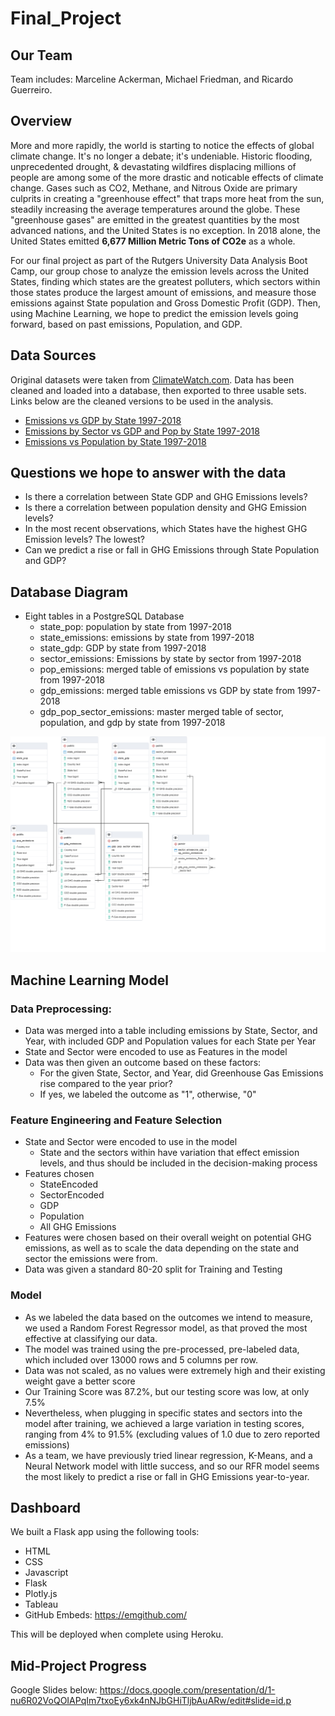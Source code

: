 # Final_Project

## Our Team

Team includes: Marceline Ackerman, Michael Friedman, and Ricardo Guerreiro.

## Overview

More and more rapidly, the world is starting to notice the effects of global climate change. It's no longer a debate; it's undeniable. Historic flooding,
unprecedented drought, & devastating wildfires displacing millions of people are among some of the more drastic and noticable effects of climate change. Gases such as CO2,
Methane, and Nitrous Oxide are primary culprits in creating a "greenhouse effect" that traps more heat from the sun, steadily increasing the average temperatures
around the globe. These "greenhouse gases" are emitted in the greatest quantities by the most advanced nations, and the United States is no exception. In 2018 alone, the United
States emitted **6,677 Million Metric Tons of CO2e** as a whole.

For our final project as part of the Rutgers University Data Analysis Boot Camp, our group chose to analyze the emission levels across the United States, finding
which states are the greatest polluters, which sectors within those states produce the largest amount of emissions, and measure those emissions against State population
and Gross Domestic Profit (GDP). Then, using Machine Learning, we hope to predict the emission levels going forward, based on past emissions, Population, and GDP.

## Data Sources

Original datasets were taken from [ClimateWatch.com](https://www.climatewatchdata.org/). Data has been cleaned and loaded into a database, then exported to three usable sets. Links below are the cleaned versions to be used in the analysis.

 - [Emissions vs GDP by State 1997-2018](https://github.com/Michaelfr22/Final_Project/blob/main/MergedTables/gdp_emissions.csv)
 - [Emissions by Sector vs GDP and Pop by State 1997-2018](https://github.com/Michaelfr22/Final_Project/blob/main/MergedTables/gdp_pop_sector_emissions.csv)
 - [Emissions vs Population by State 1997-2018](https://github.com/Michaelfr22/Final_Project/blob/main/MergedTables/pop_emissions.csv)
 
## Questions we hope to answer with the data

 - Is there a correlation between State GDP and GHG Emissions levels?
 - Is there a correlation between population density and GHG Emission levels?
 - In the most recent observations, which States have the highest GHG Emission levels? The lowest?
 - Can we predict a rise or fall in GHG Emissions through State Population and GDP?

## Database Diagram

 - Eight tables in a PostgreSQL Database 
   - state_pop: population by state from 1997-2018
   - state_emissions: emissions by state from 1997-2018
   - state_gdp: GDP by state from 1997-2018
   - sector_emissions: Emissions by state by sector from 1997-2018
   - pop_emissions: merged table of emissions vs population by state from 1997-2018
   - gdp_emissions: merged table emissions vs GDP by state from 1997-2018
   - gdp_pop_sector_emissions: master merged table of sector, population, and gdp by state from 1997-2018

![FinalProjectERD_v3](https://github.com/Michaelfr22/Final_Project/blob/main/Database/FinalProjectERD_v3.png)

## Machine Learning Model

### Data Preprocessing:

 - Data was merged into a table including emissions by State, Sector, and Year, with included GDP and Population values for each State per Year
 - State and Sector were encoded to use as Features in the model
 - Data was then given an outcome based on these factors:
    - For the given State, Sector, and Year, did Greenhouse Gas Emissions rise compared to the year prior? 
    - If yes, we labeled the outcome as "1", otherwise, "0"

### Feature Engineering and Feature Selection

  - State and Sector were encoded to use in the model
    - State and the sectors within have variation that effect emission levels, and thus should be included in the decision-making process
  - Features chosen
    - StateEncoded
    - SectorEncoded
    - GDP
    - Population
    - All GHG Emissions
  - Features were chosen based on their overall weight on potential GHG emissions, as well as to scale the data depending on the state and sector the emissions were from.
  - Data was given a standard 80-20 split for Training and Testing
  
### Model

  - As we labeled the data based on the outcomes we intend to measure, we used a Random Forest Regressor model, as that proved the most effective at classifying our data.
  - The model was trained using the pre-processed, pre-labeled data, which included over 13000 rows and 5 columns per row.
  - Data was not scaled, as no values were extremely high and their existing weight gave a better score
  - Our Training Score was 87.2%, but our testing score was low, at only 7.5%
  - Nevertheless, when plugging in specific states and sectors into the model after training, we achieved a large variation in testing scores, ranging from 4% to 91.5% (excluding values of 1.0 due to zero reported emissions)
  - As a team, we have previously tried linear regression, K-Means, and a Neural Network model with little success, and so our RFR model seems the most likely to predict a rise or fall in GHG Emissions year-to-year.

## Dashboard

We built a Flask app using the following tools:
 - HTML
 - CSS
 - Javascript
 - Flask
 - Plotly.js
 - Tableau
 - GitHub Embeds: https://emgithub.com/

This will be deployed when complete using Heroku.

## Mid-Project Progress
Google Slides below:
https://docs.google.com/presentation/d/1-nu6R02VoQOIAPqIm7txoEy6xk4nNJbGHiTljbAuARw/edit#slide=id.p
